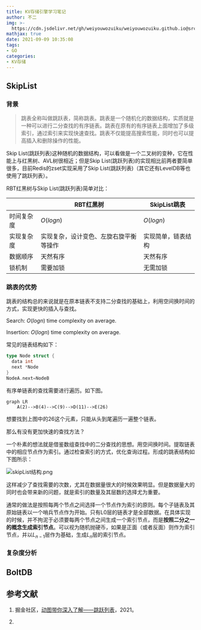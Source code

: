 ```yaml
---
title: KV存储引擎学习笔记
author: 不二
img: >-
  https://cdn.jsdelivr.net/gh/weiyouwozuiku/weiyouwozuiku.github.io@src/source/_posts/PageImg/KV存储引擎学习笔记.png
mathjax: true
date: 2021-09-09 10:35:08
tags: 
- GO
categories: 
- KV存储
---
```


## SkipList

### 背景

> 跳表全称叫做跳跃表，简称跳表。跳表是一个随机化的数据结构，实质就是一种可以进行二分查找的有序链表。跳表在原有的有序链表上面增加了多级索引，通过索引来实现快速查找。跳表不仅能提高搜索性能，同时也可以提高插入和删除操作的性能。

Skip List(跳跃列表)这种随机的数据结构，可以看做是一个二叉树的变种，它在性能上与红黑树、AVL树很相近；但是Skip List(跳跃列表)的实现相比前两者要简单很多，目前Redis的zset实现采用了Skip List(跳跃列表)（其它还有LevelDB等也使用了跳跃列表）。

RBT红黑树与Skip List(跳跃列表)简单对比：

|  | RBT红黑树  | SkipList跳表  |
|---|---|---|
| 时间复杂度 | $O(logn)$ | $O(logn)$ |
| 实现复杂度 | 实现复杂，设计变色、左旋右旋平衡等操作 | 实现简单，链表结构 |
| 数据顺序 | 天然有序 | 天然有序 |
| 锁机制 | 需要加锁 | 无需加锁 |

### 跳表的优势

跳表的结构总的来说就是在原本链表不支持二分查找的基础上，利用空间换时间的方式，实现更快的插入与查找。

Search: $O(logn)$ time complexity on average.

Insertion: $O(logn)$ time complexity on average.

常见的链表结构如下：

```go
type Node struct {
  data int
  next *Node
}
NodeA.next=NodeB
```

有序单链表的查找需要进行遍历。如下图。

```mermaid
graph LR
    A(2)-->B(4)-->C(9)-->D(11)-->E(26)
```

想要找到上图中的26这个元素，只能从头到尾遍历一遍整个链表。

那么有没有更加快速的查找方法？

一个朴素的想法就是借鉴数组查找中的二分查找的思想。用空间换时间。提取链表中的相应节点作为索引。通过检查索引的方式，优化查询过程。形成的跳表结构如下图所示：

![skipList结构.png](https://cdn.jsdelivr.net/gh/weiyouwozuiku/weiyouwozuiku.github.io@src/source/_posts/KV存储/KV存储引擎学习笔记/skipList结构.png)

这样减少了查找需要的次数，尤其在数据量很大的时候效果明显。但是数据量大的同时也会带来新的问题，就是索引的数量及其层数的选择尤为重要。

通常的做法是按照每两个节点之间选择一个节点作为索引的原则。每个子链表及其原始链表以一个哨兵节点作为开始。只有L0层的链表才是全部数据。在具体实现的时候，并不拘泥于必须要每两个节点之间生成一个索引节点，而是**按照二分之一的概念生成索引节点**。可以视为随机抛硬币，如果是正面（或者反面）则作为索引节点，并以$L_{n-1}$层作为基础，生成$L_n$层的索引节点。

### 复杂度分析



## BoltDB

## 参考文献

1. 掘金社区，[动图带你深入了解——跳跃列表](https://juejin.cn/post/7015396092351086622?utm_source=gold_browser_extension)，2021。

2. 